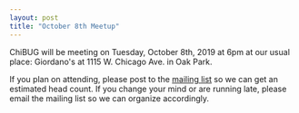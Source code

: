 ```yaml
---
layout: post
title: "October 8th Meetup"
---
```


ChiBUG will be meeting on
Tuesday, October 8th, 2019
at
6pm
at
our usual place: Giordano's at 1115 W. Chicago Ave. in Oak Park.

If you plan on attending, please post to the
[mailing list](/lists/talk)
so we can get an estimated head count.
If you change your mind or are running late, please email the mailing list so
we can organize accordingly.
